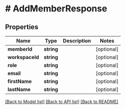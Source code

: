 # # AddMemberResponse

## Properties

Name | Type | Description | Notes
------------ | ------------- | ------------- | -------------
**memberId** | **string** |  | [optional]
**workspaceId** | **string** |  | [optional]
**role** | **string** |  | [optional]
**email** | **string** |  | [optional]
**firstName** | **string** |  | [optional]
**lastName** | **string** |  | [optional]

[[Back to Model list]](../../README.md#models) [[Back to API list]](../../README.md#endpoints) [[Back to README]](../../README.md)
